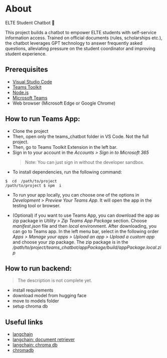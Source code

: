 # About

ELTE Student Chatbot 🚀

This project builds a chatbot to empower ELTE students with self-service information access. Trained on official documents (rules, scholarships etc.), the chatbot leverages GPT technology to answer frequently asked questions, alleviating pressure on the student coordinator and improving student experience.

## Prerequisites

- [Visual Studio Code](https://code.visualstudio.com/download)
- [Teams Toolkit](https://learn.microsoft.com/en-us/microsoftteams/platform/sbs-gs-notificationbot?tabs=cli&tutorial-step=1#install-teams-toolkit)
- [Node.js](https://nodejs.org/en/download/)
- [Microsoft Teams](https://www.microsoft.com/microsoft-teams/download-app)
- Web browser (Microsoft Edge or Google Chrome)

## How to run Teams App:

- Clone the project
- Then, open only the teams_chatbot folder in VS Code. Not the full project.
- Then, go to Teams Toolkit Extension in the left bar.
- Sign in to your account in the _Accounts > Sign in to Microsoft 365_
  > Note: You can just sign in without the developer sandbox.
- To install dependencies, run the following command:

```shell
$  cd  /path/to/project
/path/to/project $ npm  i
```

- To run your app locally, you can choose one of the options in _Development > Preview Your Teams App_. It will open the app in the testing tool or browser.

- (Optional) if you want to use Teams App, you can download the app as zip package in _Utility > Zip Teams App Package_ section. Choose _manifest.json_ file and then _local_ environment. After downloading, you can go to Teams app. In the left menu bar, select in the following order _Apps > Manage your apps > Upload an app > Upload a custom app_ and choose your zip package. The zip package is in the _/path/to/project/teams_chatbot/appPackage/build/appPackage.local.zip_

## How to run backend:
> The description is not complete yet.
- install requirements
- download model from hugging face
- move to models folder
- setup chroma db

## Useful links

- [langchain](https://python.langchain.com/v0.1/docs/expression_language/streaming/)
- [langchain: document retriever](https://python.langchain.com/v0.1/docs/modules/data_connection/retrievers/parent_document_retriever/)
- [langchain: chroma db](https://python.langchain.com/v0.1/docs/integrations/vectorstores/chroma/)
- [chromadb](https://docs.trychroma.com/troubleshooting#sqlite)
